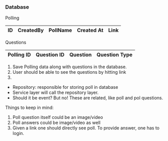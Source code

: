 ###  Database 

Polling 

|  ID | CreatedBy | PollName   |Created At  | Link|  
| --- | ---       | ---         | --- | --- |

Questions 

|  Polling ID | Question ID | Question  | Question Type |  
| ---         | ---         | ---       | --- | 

1. Save Polling data along with questions in the database. 
2. User should be able to see the questions by hitting link 
3. 


- Repository: responsible for storing poll in database 
- Service layer will call the repository layer. 
- Should  it be event? But no! These are related, like poll and pol questions. 


Things to keep in mind: 
1. Poll question itself could be an image/video 
2. Poll answers could be image/video as well 
3. Given a link one should directly see poll. To provide answer, one has to login. 
    